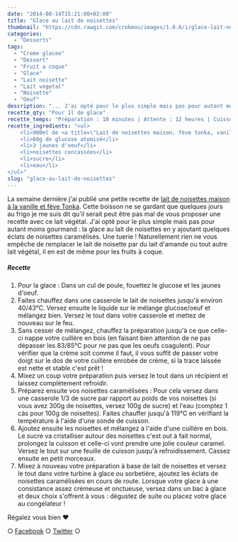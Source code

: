 ```yaml
---
date: "2014-08-14T15:21:00+02:00"
title: "Glace au lait de noisettes"
thumbnail: "https://cdn.rawgit.com/crokmou/images/1.0.6/i/glace-lait-noisette-noisette-caramel.jpg"
categories:
  - "Desserts"
tags:
  - "Creme glacee"
  - "Dessert"
  - "Fruit a coque"
  - "Glace"
  - "Lait noisette"
  - "Lait vegetal"
  - "Noisette"
  - "Oeuf"
description: "... J'ai opté pour le plus simple mais pas pour autant moins gourmand : la glace au lait de noisettes avec des éclats de noisettes caramélisés. Une tuerie !"
recette_qty: "Pour 1l de glace"
recette_temps: "Préparation : 10 minutes | Attente : 12 heures | Cuisson : 10 minutes"
recette_ingredients: "<ul>
	<li>900ml de <a title=\"Lait de noisettes maison, fève tonka, vanille\" href=\"https://crokmou.com/lait-de-noisettes-maison-feve-tonka-vanille/\" target=\"_blank\">lait de noisettes, fève tonka, vanille</a></li>
	<li>60g de glucose atomisé</li>
	<li>3 jaunes d'oeuf</li>
	<li>noisettes concassées</li>
	<li>sucre</li>
	<li>eau</li>
</ul>"
slug: "glace-au-lait-de-noisettes"
---
```


La semaine dernière j'ai publié une petite recette de [lait de noisettes maison à la vanille et fève Tonka](https://crokmou.com/lait-de-noisettes-maison-feve-tonka-vanille/ "Lait de noisettes maison, fève tonka, vanille"). Cette boisson ne se gardant que quelques jours au frigo je me suis dit qu'il serait peut être pas mal de vous proposer une recette avec ce lait végétal. J'ai opté pour le plus simple mais pas pour autant moins gourmand : la glace au lait de noisettes en y ajoutant quelques éclats de noisettes caramélisés. Une tuerie ! Naturellement rien ne vous empêche de remplacer le lait de noisette par du lait d'amande ou tout autre lait végétal, il en est de même pour les fruits à coque.

##### Recette

1.  Pour la glace : Dans un cul de poule, fouettez le glucose et les jaunes d'oeuf.
2.  Faites chauffez dans une casserole le lait de noisettes jusqu'à environ 40/43°C. Versez ensuite le liquide sur le mélange glucose/oeuf et mélangez bien. Versez le tout dans votre casserole et mettez de nouveau sur le feu.
3.  Sans cesser de mélangez, chauffez la préparation jusqu'à ce que celle-ci nappe votre cuillère en bois (en faisant bien attention de ne pas dépasser les 83/85°C pour ne pas que les oeufs coagulent). Pour vérifier que la crème soit comme il faut, il vous suffit de passer votre doigt sur le dos de votre cuillère enrobée de crème, si la trace laissée est nette et stable c'est prêt !
4.  Mixez un coup votre préparation puis versez le tout dans un récipient et laissez complètement refroidir.
5.  Préparez ensuite vos noisettes caramélisées : Pour cela versez dans une casserole 1/3 de sucre par rapport au poids de vos noisettes (si vous avez 300g de noisettes, versez 100g de sucre) et l'eau (comptez 1 càs pour 100g de noisettes). Faites chauffer jusqu'à 119°C en vérifiant la température à l'aide d'une sonde de cuisson.
6.  Ajoutez ensuite les noisettes et mélangez à l'aide d'une cuillère en bois. Le sucre va cristalliser autour des noisettes c'est out à fait normal, prolongez la cuisson et celle-ci vont prendre une jolie couleur caramel. Versez le tout sur une feuille de cuisson jusqu'à refroidissement. Cassez ensuite en petit morceaux.
7.  Mixez à nouveau votre préparation à base de lait de noisettes et versez le tout dans votre turbine à glace ou sorbetière, ajoutez les éclats de noisettes caramélisées en cours de route. Lorsque votre glace à une consistance assez crémeuse et onctueuse, versez dans un bac à glace et deux choix s'offrent à vous : dégustez de suite ou placez votre glace au congélateur !

Régalez vous bien ❤

○ [Facebook](https://www.facebook.com/crokmou.blog) ○ [Twitter](https://twitter.com/Crokmou) ○